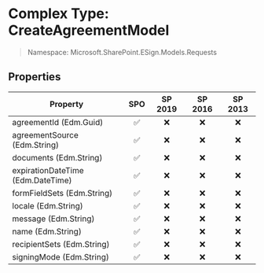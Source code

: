 # Complex Type: CreateAgreementModel

> Namespace: Microsoft.SharePoint.ESign.Models.Requests

## Properties

Property | SPO | SP 2019 | SP 2016 | SP 2013
----------|:---:|:-------:|:-------:|:-------:
agreementId (Edm.Guid) | ✅ | ❌ | ❌ | ❌
agreementSource (Edm.String) | ✅ | ❌ | ❌ | ❌
documents (Edm.String) | ✅ | ❌ | ❌ | ❌
expirationDateTime (Edm.DateTime) | ✅ | ❌ | ❌ | ❌
formFieldSets (Edm.String) | ✅ | ❌ | ❌ | ❌
locale (Edm.String) | ✅ | ❌ | ❌ | ❌
message (Edm.String) | ✅ | ❌ | ❌ | ❌
name (Edm.String) | ✅ | ❌ | ❌ | ❌
recipientSets (Edm.String) | ✅ | ❌ | ❌ | ❌
signingMode (Edm.String) | ✅ | ❌ | ❌ | ❌